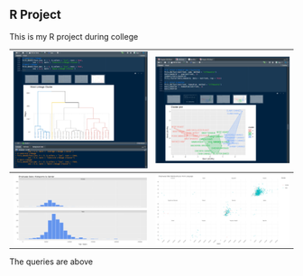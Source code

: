 <h2>R Project</h2>
<p>This is my R project during college</p>
<table border="0">
  <tr>
    <th><img src="https://github.com/ikhsan2050/Data-Analyst-Rep/blob/main/R/DataAnalysis-1.png"/></th>
    <th><img src="https://github.com/ikhsan2050/Data-Analyst-Rep/blob/main/R/DataAnalysis-2.png"/></th>
  </tr>
  <tr>
    <th><img src="https://github.com/ikhsan2050/Data-Analyst-Rep/blob/main/R/DataAnalysis-3.png"/></th>
    <th><img src="https://github.com/ikhsan2050/Data-Analyst-Rep/blob/main/R/DataAnalysis-4.png"/></th>
  </tr>
</table>
<p>The queries are above</p>

